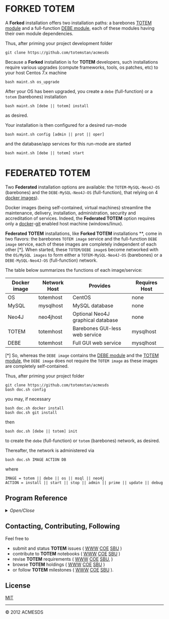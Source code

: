 # FORKED TOTEM

A **Forked** installation offers two installation paths: a barebones [TOTEM module](https://github.com/totemstan/totem) 
and a full-function [DEBE module](https://github.com/totemstan/debe), each of these 
modules having their own module dependencies.

Thus, after priming your project development folder

	git clone https://github.com/totemstan/acmesds
	
Because a **Forked** installation is for **TOTEM** developers, such installations require
various upgrades (compute frameworks, tools, os patches, etc) to your host Centos 7.x machine

	bash maint.sh os_upgrade

After your OS has been upgraded, you create a `debe` (full-function) or 
a `totem` (barebones) installation

	bash maint.sh [debe || totem] install
	
as desired.

Your installation is then configured for a desired run-mode

	bash maint.sh config [admin || prot || oper]
	
and the database/app services for this run-mode are started

	bash maint.sh [debe || totem] start

# FEDERATED TOTEM

Two **Federated** installation options are available: the `TOTEM-MySQL-Neo4J-OS` (barebones)
and the `DEBE-MySQL-Neo4J-OS` (full-function), that relying on 4 [docker images](https://www.docker.com/)).

Docker images (being self-contained, virtual machines) streamline the maintenance, delivery, 
installation, administration, security and accreditation of services.  Indeed, the **Federated TOTEM** 
option requires only a [docker](https://www.docker.com/)-[git](https://git-scm.com/downloads) 
enabled host machine (windows/linux).

**Federated TOTEM** installations, like **Forked TOTEM** installations **, come in two 
flavors: the barebones `TOTEM image` service and the full-function `DEBE image` service,
each of these images are completely independent of each other [*].  When started, these 
`TOTEM/DEBE image`s become networked with the `OS/MySQL images` to form either a
`TOTEM-MySQL-Neo4J-OS` (barebones) or a `DEBE-MySQL-Neo4J-OS` (full-function) network.

The table below summarizes the functions of each image/service:

| Docker image | Network Host | Provides | Requires Host |
| ----- | ------ | ----------- | -------- |
| OS  | totemhost | CentOS | none |
| MySQL | mysqlhost | MySQL database | none |
| Neo4J | neo4jhost | Optional Neo4J graphical database | none |
| TOTEM | totemhost | Barebones GUI-less web service | mysqlhost |
| DEBE  | totemhost | Full GUI web service | mysqlhost |

[*] So, whereas the `DEBE image` contains the [DEBE module](https://github.com/totemstan/debe)
and the [TOTEM module](https://github.com/totemstan/totem), the 
`DEBE image` does not require the `TOTEM image` as these images are completely self-contained.

Thus, after priming your project folder

	git clone https://github.com/totemstan/acmesds
	bash doc.sh config

you may, if necessary

	bash doc.sh docker install
	bash doc.sh git install

then

	bash doc.sh [debe || totem] init

to create the `debe` (full-function) or `totem` (barebones) network, as desired.

Thereafter, the network is administered via

	bash doc.sh IMAGE ACTION DB

where

	IMAGE = totem || debe || os || msql || neo4j
	ACTION = install || start || stop || admin || prime || update || debug

## Program Reference
<details>
<summary>
<i>Open/Close</i>
</summary>
## Functions

<dl>
<dt><a href="#doc">doc(IMAGE, ACTION, DB)</a></dt>
<dd><p>Federated installation.</p>
<p>Install, startup, and administrate images (TOTEM, database, OS).  This module documented 
in accordance with <a href="https://jsdoc.app/">jsdoc</a>.</p>
</dd>
<dt><a href="#maint">maint(IMAGE, ACTION, DB)</a></dt>
<dd><p>Forked installation.</p>
<p>Install, startup, and administrate images (TOTEM, database, OS).  This module documented 
in accordance with <a href="https://jsdoc.app/">jsdoc</a>.</p>
</dd>
</dl>

<a name="doc"></a>

## doc(IMAGE, ACTION, DB)
Federated installation.

Install, startup, and administrate images (TOTEM, database, OS).  This module documented 
in accordance with [jsdoc](https://jsdoc.app/).

**Kind**: global function  

| Param | Type | Description |
| --- | --- | --- |
| IMAGE | <code>String</code> | Docker image [os, mysql, neo4j, totem, debe, docker] |
| ACTION | <code>String</code> | Operation to run [install, start, stop, admin, debug, update, prime] |
| DB | <code>String</code> | Optional path to database during a start ACTION |

<a name="maint"></a>

## maint(IMAGE, ACTION, DB)
Forked installation.

Install, startup, and administrate images (TOTEM, database, OS).  This module documented 
in accordance with [jsdoc](https://jsdoc.app/).

**Kind**: global function  

| Param | Type | Description |
| --- | --- | --- |
| IMAGE | <code>String</code> | Docker image [os, mysql, neo4j, totem, debe, docker] |
| ACTION | <code>String</code> | Operation to run [install, start, stop, admin, debug, update, prime] |
| DB | <code>String</code> | Optional path to database during a start ACTION |

</details>

## Contacting, Contributing, Following

Feel free to 
* submit and status **TOTEM** issues (
[WWW](http://totem.zapto.org/issues.view) 
[COE](https://totem.west.ile.nga.ic.gov/issues.view) 
[SBU](https://totem.nga.mil/issues.view)
)  
* contribute to **TOTEM** notebooks (
[WWW](http://totem.zapto.org/shares/notebooks/) 
[COE](https://totem.west.ile.nga.ic.gov/shares/notebooks/) 
[SBU](https://totem.nga.mil/shares/notebooks/)
)  
* revise **TOTEM** requirements (
[WWW](http://totem.zapto.org/reqts.view) 
[COE](https://totem.west.ile.nga.ic.gov/reqts.view) 
[SBU](https://totem.nga.mil/reqts.view), 
)  
* browse **TOTEM** holdings (
[WWW](http://totem.zapto.org/) 
[COE](https://totem.west.ile.nga.ic.gov/) 
[SBU](https://totem.nga.mil/)
)  
* or follow **TOTEM** milestones (
[WWW](http://totem.zapto.org/milestones.view) 
[COE](https://totem.west.ile.nga.ic.gov/milestones.view) 
[SBU](https://totem.nga.mil/milestones.view)
).

## License

[MIT](LICENSE)

* * *

&copy; 2012 ACMESDS

